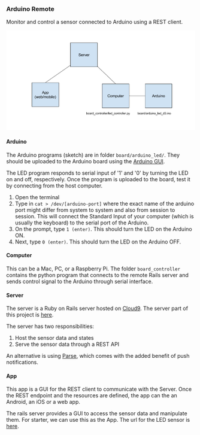 ### Arduino Remote

Monitor and control a sensor connected to Arduino using a REST client. 

![Diagram](arduino-project-overview.png)

#### Arduino
The Arduino programs (sketch) are in folder ```board/arduino_led/```. They should be uploaded to the Arduino board using the [Arduino GUI](https://www.arduino.cc/en/Main/Software). 

The LED program responds to serial input of '1' and '0' by turning the LED on and off, respectively. Once the program is uploaded to the board, test it by connecting from the host computer.

1. Open the terminal
2. Type in ```cat > /dev/[arduino-port]``` where the exact name of the arduino port might differ from system to system and also from session to session. This will connect the Standard Input of your computer (which is usually the keyboard) to the serial port of the Arduino.
3. On the prompt, type ```1 (enter)```. This should turn the LED on the Arduino ON.
4. Next, type ```0 (enter)```. This should turn the LED on the Arduino OFF.

#### Computer
This can be a Mac, PC, or a Raspberry Pi. The folder ```board_controller``` contains the python program that connects to the remote Rails server and sends control signal to the Arduino through serial interface.



#### Server
The server is a Ruby on Rails server hosted on [Cloud9](http://c9.io). The server part of this project is [here](https://github.com/shoaibk/arduino-server).

The server has two responsibilities:
1. Host the sensor data and states
2. Serve the sensor data through a REST API

An alternative is using [Parse](parse.com), which comes with the added benefit of push notifications. 

#### App
This app is a GUI for the REST client to communicate with the Server. Once the REST endpoint and the resources are defined, the app can the an Android, an iOS or a web app.

The rails server provides a GUI to access the sensor data and manipulate them. For starter, we can use this as the App. The url for the LED sensor is [here](http://arduino-shoaibkhan.c9.io/sensors/1).